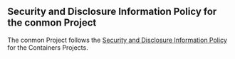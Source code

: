 ## Security and Disclosure Information Policy for the conmon Project

The conmon Project follows the [Security and Disclosure Information Policy](https://github.com/containers/common/blob/master/SECURITY.md) for the Containers Projects.
